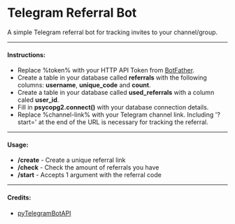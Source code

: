 # Telegram Referral Bot

A simple Telegram referral bot for tracking invites to your channel/group.

------------
#### Instructions:
- Replace %token% with your HTTP API Token from [BotFather](https://t.me/BotFather "BotFather").
- Create a table in your database called **referrals** with the following columns: **username**, **unique_code** and **count**.
- Create a table in your database called **used_referrals** with a column caled **user_id**.
- Fill in **psycopg2.connect()** with your database connection details.
- Replace %channel-link% with your Telegram channel link. Including '?start=' at the end of the URL is necessary for tracking the referral. 

------------
#### Usage:
- **/create** - Create a unique referral link
- **/check** - Check the amount of referrals you have
- **/start** - Accepts 1 argument with the referral code
------------
#### Credits:
- [pyTelegramBotAPI](https://github.com/eternnoir/pyTelegramBotAPI "pyTelegramBotAPI")
